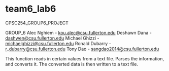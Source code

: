 # team6_lab6
CPSC254_GROUP6_PROJECT

GROUP_6
Alec Nghiem - kou.alec@csu.fullerton.edu
Deshawn Dana - dashwen@csu.fullerton.edu
Michael Ghizzi - michaelghizzi@csu.fullerton.edu 
Ronald Dubarry - r_dubarry@csu.fullerton.edu
Tony Dao - sangdao2014@csu.fullerton.edu

This function reads in certain values from a text file. 
Parses the information, and converts it.
The converted data is then written to a text file. 
